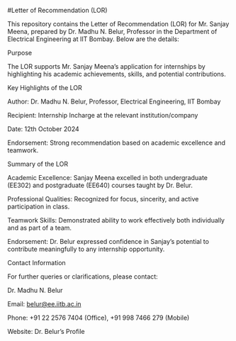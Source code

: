 #Letter of Recommendation (LOR)

This repository contains the Letter of Recommendation (LOR) for Mr. Sanjay Meena, prepared by Dr. Madhu N. Belur, Professor in the Department of Electrical Engineering at IIT Bombay. Below are the details:

Purpose

The LOR supports Mr. Sanjay Meena’s application for internships by highlighting his academic achievements, skills, and potential contributions.

Key Highlights of the LOR

Author: Dr. Madhu N. Belur, Professor, Electrical Engineering, IIT Bombay

Recipient: Internship Incharge at the relevant institution/company

Date: 12th October 2024

Endorsement: Strong recommendation based on academic excellence and teamwork.

Summary of the LOR

Academic Excellence: Sanjay Meena excelled in both undergraduate (EE302) and postgraduate (EE640) courses taught by Dr. Belur.

Professional Qualities: Recognized for focus, sincerity, and active participation in class.

Teamwork Skills: Demonstrated ability to work effectively both individually and as part of a team.

Endorsement: Dr. Belur expressed confidence in Sanjay’s potential to contribute meaningfully to any internship opportunity.

Contact Information

For further queries or clarifications, please contact:

Dr. Madhu N. Belur

Email: belur@ee.iitb.ac.in

Phone: +91 22 2576 7404 (Office), +91 998 7466 279 (Mobile)

Website: Dr. Belur’s Profile
